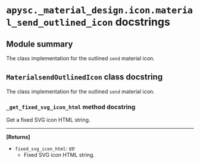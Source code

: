 # `apysc._material_design.icon.material_send_outlined_icon` docstrings

## Module summary

The class implementation for the outlined `send` material icon.

## `MaterialsendOutlinedIcon` class docstring

The class implementation for the outlined `send` material icon.

### `_get_fixed_svg_icon_html` method docstring

Get a fixed SVG icon HTML string.<hr>

**[Returns]**

- `fixed_svg_icon_html`: str
  - Fixed SVG icon HTML string.